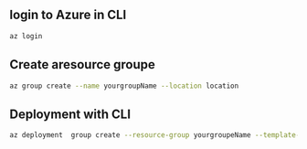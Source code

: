 ## login to Azure in CLI
```bash
az login
```
## Create aresource groupe 
 ```bash
 az group create --name yourgroupName --location location
```
## Deployment with CLI
```bash
az deployment  group create --resource-group yourgroupeName --template-file infrastructure/main.bicep
````